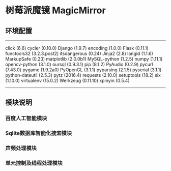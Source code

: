 # 树莓派魔镜 MagicMirror
## 环境配置
***
click (6.6)
cycler (0.10.0)
Django (1.9.7)
encoding (1.0.0)
Flask (0.11.1)
functools32 (3.2.3.post2)
itsdangerous (0.24)
Jinja2 (2.8)
langid (1.1.6)
MarkupSafe (0.23)
matplotlib (2.0.0b1)
MySQL-python (1.2.5)
numpy (1.11.1)
opencv-python (3.1.0)
oursql (0.9.3.1)
pip (8.1.2)
PyAudio (0.2.9)
pycurl (7.43.0)
pygame (1.9.2a0)
PyOpenGL (3.1.1)
pyparsing (2.1.5)
pyserial (3.1.1)
python-dateutil (2.5.3)
pytz (2016.4)
requests (2.10.0)
setuptools (18.2)
six (1.10.0)
virtualenv (15.0.2)
Werkzeug (0.11.10)
xpinyin (0.5.4)
***
## 模块说明
### 百度人工智能模块
### Sqlite数据库智能化搜索模块
### 声频处理模块
### 单元控制及线程处理模块